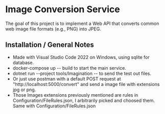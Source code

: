 # Image Conversion Service

The goal of this project is to implement a Web API that converts
common web image file formats (e.g., PNG) into JPEG.

## Installation / General Notes

- Made with Visual Studio Code 2022 on Windows, using sqlite for database.
- docker-compose up -- build to start the main service.
- dotnet run --project tools/Imagination -- to send the test out files.
- Or just use postman with a default POST request at "http://localhost:5000/convert" 
  and send a image file with extensions jpg or png.
- Those Images extensions previously mentioned are rules in Configuration/FileRules.json, 
  I arbitrarily picked and choosed them. Same with Configuration/FileRules.json
